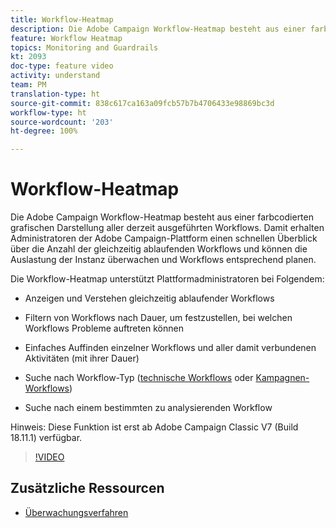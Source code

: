 ```yaml
---
title: Workflow-Heatmap
description: Die Adobe Campaign Workflow-Heatmap besteht aus einer farbcodierten grafischen Darstellung aller derzeit ausgeführten Workflows.  Damit erhalten Administratoren der Adobe Campaign-Plattform einen schnellen Überblick über die Anzahl der gleichzeitig ablaufenden Workflows und können die Auslastung der Instanz überwachen und Workflows entsprechend planen.
feature: Workflow Heatmap
topics: Monitoring and Guardrails
kt: 2093
doc-type: feature video
activity: understand
team: PM
translation-type: ht
source-git-commit: 838c617ca163a09fcb57b7b4706433e98869bc3d
workflow-type: ht
source-wordcount: '203'
ht-degree: 100%

---
```



# Workflow-Heatmap

Die Adobe Campaign Workflow-Heatmap besteht aus einer farbcodierten grafischen Darstellung aller derzeit ausgeführten Workflows.  Damit erhalten Administratoren der Adobe Campaign-Plattform einen schnellen Überblick über die Anzahl der gleichzeitig ablaufenden Workflows und können die Auslastung der Instanz überwachen und Workflows entsprechend planen.

Die Workflow-Heatmap unterstützt Plattformadministratoren bei Folgendem:

* Anzeigen und Verstehen gleichzeitig ablaufender Workflows
* Filtern von Workflows nach Dauer, um festzustellen, bei welchen Workflows Probleme auftreten können
* Einfaches Auffinden einzelner Workflows und aller damit verbundenen Aktivitäten (mit ihrer Dauer)

* Suche nach Workflow-Typ ([technische Workflows](https://docs.adobe.com/content/help/de-DE/campaign-classic/using/automating-with-workflows/general-operation/building-a-workflow.html#technical-workflows) oder [Kampagnen-Workflows](https://docs.adobe.com/content/help/de-DE/campaign-classic/using/automating-with-workflows/general-operation/building-a-workflow.html#campaign-workflows))

* Suche nach einem bestimmten zu analysierenden Workflow

Hinweis: Diese Funktion ist erst ab Adobe Campaign Classic V7 (Build 18.11.1) verfügbar.

>[!VIDEO](https://video.tv.adobe.com/v/25558?quality=12&captions=ger)

## Zusätzliche Ressourcen

* [Überwachungsverfahren](https://docs.adobe.com/content/help/de-DE/campaign-classic/using/monitoring-campaign-classic/production-procedures/monitoring-processes.html#Workflow_monitoring)

